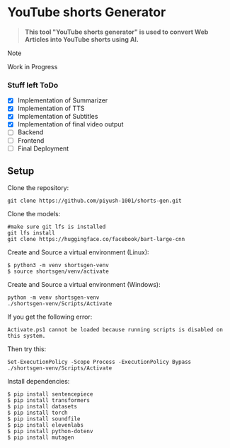# YouTube shorts Generator

> **This tool "YouTube shorts generator" is used to convert Web Articles into YouTube shorts using AI.**

> [!NOTE]
> Work in Progress

### Stuff left ToDo

- [x] Implementation of Summarizer
- [x] Implementation of TTS
- [x] Implementation of Subtitles
- [x] Implementation of final video output
- [ ] Backend
- [ ] Frontend
- [ ] Final Deployment

## Setup
Clone the repository:
```
git clone https://github.com/piyush-1001/shorts-gen.git
```

Clone the models:
```
#make sure git lfs is installed
git lfs install
git clone https://huggingface.co/facebook/bart-large-cnn
```


Create and Source a virtual environment (Linux):
```
$ python3 -m venv shortsgen-venv
$ source shortsgen/venv/activate
```

Create and Source a virtual environment (Windows):
```
python -m venv shortsgen-venv
./shortsgen-venv/Scripts/Activate
```

If you get the following error:
```
Activate.ps1 cannot be loaded because running scripts is disabled on this system.
```

Then try this:
```
Set-ExecutionPolicy -Scope Process -ExecutionPolicy Bypass
./shortsgen-venv/Scripts/Activate
```

Install dependencies:
```
$ pip install sentencepiece
$ pip install transformers
$ pip install datasets
$ pip install torch
$ pip install soundfile
$ pip install elevenlabs
$ pip install python-dotenv
$ pip install mutagen
```
